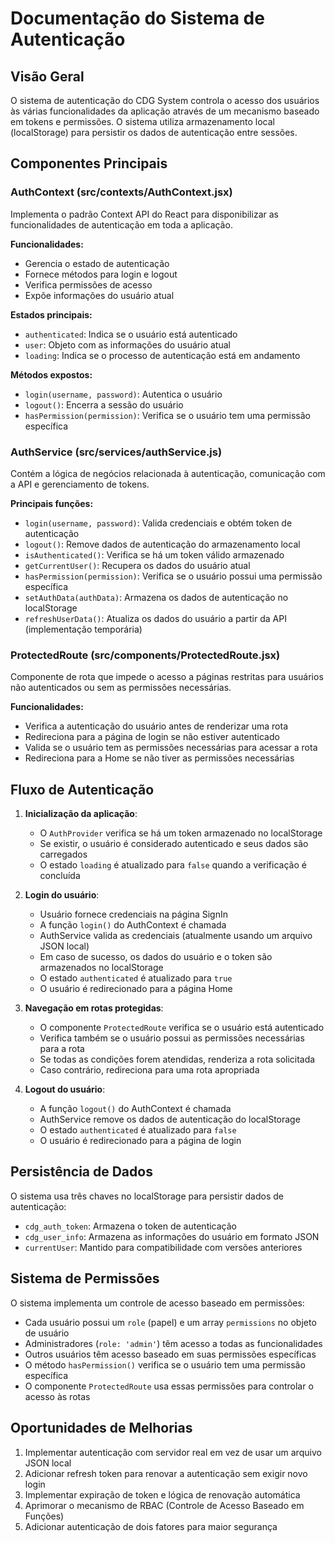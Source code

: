 # Documentação do Sistema de Autenticação

## Visão Geral

O sistema de autenticação do CDG System controla o acesso dos usuários às várias funcionalidades da aplicação através de um mecanismo baseado em tokens e permissões. O sistema utiliza armazenamento local (localStorage) para persistir os dados de autenticação entre sessões.

## Componentes Principais

### AuthContext (src/contexts/AuthContext.jsx)

Implementa o padrão Context API do React para disponibilizar as funcionalidades de autenticação em toda a aplicação.

**Funcionalidades:**
- Gerencia o estado de autenticação
- Fornece métodos para login e logout
- Verifica permissões de acesso
- Expõe informações do usuário atual

**Estados principais:**
- `authenticated`: Indica se o usuário está autenticado
- `user`: Objeto com as informações do usuário atual
- `loading`: Indica se o processo de autenticação está em andamento

**Métodos expostos:**
- `login(username, password)`: Autentica o usuário
- `logout()`: Encerra a sessão do usuário
- `hasPermission(permission)`: Verifica se o usuário tem uma permissão específica

### AuthService (src/services/authService.js)

Contém a lógica de negócios relacionada à autenticação, comunicação com a API e gerenciamento de tokens.

**Principais funções:**
- `login(username, password)`: Valida credenciais e obtém token de autenticação
- `logout()`: Remove dados de autenticação do armazenamento local
- `isAuthenticated()`: Verifica se há um token válido armazenado
- `getCurrentUser()`: Recupera os dados do usuário atual
- `hasPermission(permission)`: Verifica se o usuário possui uma permissão específica
- `setAuthData(authData)`: Armazena os dados de autenticação no localStorage
- `refreshUserData()`: Atualiza os dados do usuário a partir da API (implementação temporária)

### ProtectedRoute (src/components/ProtectedRoute.jsx)

Componente de rota que impede o acesso a páginas restritas para usuários não autenticados ou sem as permissões necessárias.

**Funcionalidades:**
- Verifica a autenticação do usuário antes de renderizar uma rota
- Redireciona para a página de login se não estiver autenticado
- Valida se o usuário tem as permissões necessárias para acessar a rota
- Redireciona para a Home se não tiver as permissões necessárias

## Fluxo de Autenticação

1. **Inicialização da aplicação**:
   - O `AuthProvider` verifica se há um token armazenado no localStorage
   - Se existir, o usuário é considerado autenticado e seus dados são carregados
   - O estado `loading` é atualizado para `false` quando a verificação é concluída

2. **Login do usuário**:
   - Usuário fornece credenciais na página SignIn
   - A função `login()` do AuthContext é chamada
   - AuthService valida as credenciais (atualmente usando um arquivo JSON local)
   - Em caso de sucesso, os dados do usuário e o token são armazenados no localStorage
   - O estado `authenticated` é atualizado para `true`
   - O usuário é redirecionado para a página Home

3. **Navegação em rotas protegidas**:
   - O componente `ProtectedRoute` verifica se o usuário está autenticado
   - Verifica também se o usuário possui as permissões necessárias para a rota
   - Se todas as condições forem atendidas, renderiza a rota solicitada
   - Caso contrário, redireciona para uma rota apropriada

4. **Logout do usuário**:
   - A função `logout()` do AuthContext é chamada
   - AuthService remove os dados de autenticação do localStorage
   - O estado `authenticated` é atualizado para `false`
   - O usuário é redirecionado para a página de login

## Persistência de Dados

O sistema usa três chaves no localStorage para persistir dados de autenticação:
- `cdg_auth_token`: Armazena o token de autenticação
- `cdg_user_info`: Armazena as informações do usuário em formato JSON
- `currentUser`: Mantido para compatibilidade com versões anteriores

## Sistema de Permissões

O sistema implementa um controle de acesso baseado em permissões:

- Cada usuário possui um `role` (papel) e um array `permissions` no objeto de usuário
- Administradores (`role: 'admin'`) têm acesso a todas as funcionalidades
- Outros usuários têm acesso baseado em suas permissões específicas
- O método `hasPermission()` verifica se o usuário tem uma permissão específica
- O componente `ProtectedRoute` usa essas permissões para controlar o acesso às rotas

## Oportunidades de Melhorias

1. Implementar autenticação com servidor real em vez de usar um arquivo JSON local
2. Adicionar refresh token para renovar a autenticação sem exigir novo login
3. Implementar expiração de token e lógica de renovação automática
4. Aprimorar o mecanismo de RBAC (Controle de Acesso Baseado em Funções)
5. Adicionar autenticação de dois fatores para maior segurança
